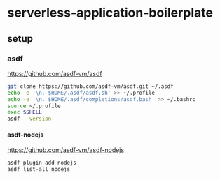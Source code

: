 # serverless-application-boilerplate

## setup

### asdf 

https://github.com/asdf-vm/asdf

```sh
git clone https://github.com/asdf-vm/asdf.git ~/.asdf
echo -e '\n. $HOME/.asdf/asdf.sh' >> ~/.profile
echo -e '\n. $HOME/.asdf/completions/asdf.bash' >> ~/.bashrc
source ~/.profile
exec $SHELL
asdf --version
```

#### asdf-nodejs

https://github.com/asdf-vm/asdf-nodejs

```sh
asdf plugin-add nodejs
asdf list-all nodejs
```
